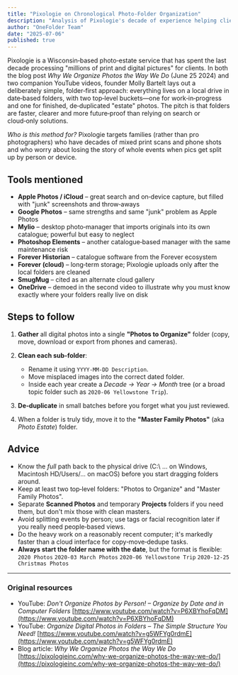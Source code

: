 ```yaml
---
title: "Pixologie on Chronological Photo-Folder Organization"
description: "Analysis of Pixologie's decade of experience helping clients organize millions of photos using date-based computer folders instead of person, event, or device-based systems."
author: "OneFolder Team"
date: "2025-07-06"
published: true
---
```


<script>
  import YoutubeEmbeddedVideo from '$lib/components/YoutubeEmbeddedVideo.svelte';
</script>

<YoutubeEmbeddedVideo src="https://www.youtube.com/embed/P6XBYhoFqDM?si=ggXB6HGwWE7yvZXp" title="Don't Organize Photos by Person! – Organize by Date and in Computer Folders" />

Pixologie is a Wisconsin‑based photo‑estate service that has spent the last decade processing "millions of print and digital pictures" for clients. In both the blog post _Why We Organize Photos the Way We Do_ (June 25 2024) and two companion YouTube videos, founder Molly Bartelt lays out a deliberately simple, folder‑first approach: everything lives on a local drive in date‑based folders, with two top‑level buckets—one for work‑in‑progress and one for finished, de‑duplicated "estate" photos. The pitch is that folders are faster, clearer and more future‑proof than relying on search or cloud‑only solutions.

_Who is this method for?_
Pixologie targets families (rather than pro photographers) who have decades of mixed print scans and phone shots and who worry about losing the story of whole events when pics get split up by person or device.

## Tools mentioned

- **Apple Photos / iCloud** – great search and on‑device capture, but filled with "junk" screenshots and throw‑aways
- **Google Photos** – same strengths and same "junk" problem as Apple Photos
- **Mylio** – desktop photo‑manager that imports originals into its own catalogue; powerful but easy to neglect
- **Photoshop Elements** – another catalogue‑based manager with the same maintenance risk
- **Forever Historian** – catalogue software from the Forever ecosystem
- **Forever (cloud)** – long‑term storage; Pixologie uploads only after the local folders are cleaned
- **SmugMug** – cited as an alternate cloud gallery
- **OneDrive** – demoed in the second video to illustrate why you must know exactly where your folders really live on disk

## Steps to follow

1. **Gather** all digital photos into a single **"Photos to Organize"** folder (copy, move, download or export from phones and cameras).
2. **Clean each sub‑folder**:
   - Rename it using `YYYY-MM-DD Description`.
   - Move misplaced images into the correct dated folder.
   - Inside each year create a _Decade → Year → Month_ tree (or a broad topic folder such as `2020-06 Yellowstone Trip`).

3. **De‑duplicate** in small batches before you forget what you just reviewed.
4. When a folder is truly tidy, move it to the **"Master Family Photos"** (aka _Photo Estate_) folder.

## Advice

- Know the _full_ path back to the physical drive (C:\ … on Windows, Macintosh HD/Users/... on macOS) before you start dragging folders around.
- Keep at least two top‑level folders: "Photos to Organize" and "Master Family Photos".
- Separate **Scanned Photos** and temporary **Projects** folders if you need them, but don't mix those with clean masters.
- Avoid splitting events by person; use tags or facial recognition later if you really need people‑based views.
- Do the heavy work on a reasonably recent computer; it's markedly faster than a cloud interface for copy‑move‑dedupe tasks.
- **Always start the folder name with the date**, but the format is flexible:
  `2020 Photos`
  `2020-03 March Photos`
  `2020-06 Yellowstone Trip`
  `2020-12-25 Christmas Photos`

---

### Original resources

- YouTube: _Don't Organize Photos by Person! – Organize by Date and in Computer Folders_
  [https://www.youtube.com/watch?v=P6XBYhoFqDM](https://www.youtube.com/watch?v=P6XBYhoFqDM)
- YouTube: _Organize Digital Photos in Folders – The Simple Structure You Need!_
  [https://www.youtube.com/watch?v=g5WFYg0rdmE](https://www.youtube.com/watch?v=g5WFYg0rdmE)
- Blog article: _Why We Organize Photos the Way We Do_
  [https://pixologieinc.com/why-we-organize-photos-the-way-we-do/](https://pixologieinc.com/why-we-organize-photos-the-way-we-do/)
